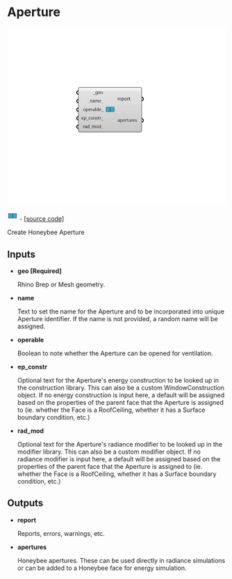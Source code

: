 # Aperture

![](../../.gitbook/assets/Aperture.png)

![](../../.gitbook/assets/Aperture%20%281%29.png) - [\[source code\]](https://github.com/ladybug-tools/honeybee-grasshopper-core/blob/master/honeybee_grasshopper_core/src//HB%20Aperture.py)

Create Honeybee Aperture

## Inputs

* **geo \[Required\]**

  Rhino Brep or Mesh geometry. 

* **name**

  Text to set the name for the Aperture and to be incorporated into unique Aperture identifier. If the name is not provided, a random name will be assigned. 

* **operable**

  Boolean to note whether the Aperture can be opened for ventilation. 

* **ep\_constr**

  Optional text for the Aperture's energy construction to be looked up in the construction library. This can also be a custom WindowConstruction object. If no energy construction is input here, a default will be assigned based on the properties of the parent face that the Aperture is assigned to \(ie. whether the Face is a RoofCeiling, whether it has a Surface boundary condition, etc.\) 

* **rad\_mod**

  Optional text for the Aperture's radiance modifier to be looked up in the modifier library. This can also be a custom modifier object. If no radiance modifier is input here, a default will be assigned based on the properties of the parent face that the Aperture is assigned to \(ie. whether the Face is a RoofCeiling, whether it has a Surface boundary condition, etc.\) 

## Outputs

* **report**

  Reports, errors, warnings, etc. 

* **apertures**

  Honeybee apertures. These can be used directly in radiance simulations or can be added to a Honeybee face for energy simulation. 

